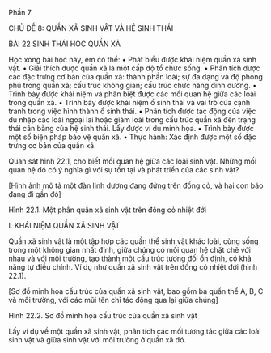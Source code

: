 Phần 7

CHỦ ĐỀ 8: QUẦN XÃ SINH VẬT VÀ HỆ SINH THÁI

BÀI 22 SINH THÁI HỌC QUẦN XÃ

Học xong bài học này, em có thể:
• Phát biểu được khái niệm quần xã sinh vật.
• Giải thích được quần xã là một cấp độ tổ chức sống.
• Phân tích được các đặc trưng cơ bản của quần xã: thành phần loài; sự đa dạng và 
độ phong phú trong quần xã; cấu trúc không gian; cấu trúc chức năng dinh dưỡng.
• Trình bày được khái niệm và phân biệt được các mối quan hệ giữa các loài trong 
quần xã.
• Trình bày được khái niệm ổ sinh thái và vai trò của cạnh tranh trong việc hình thành 
ổ sinh thái.
• Phân tích được tác động của việc du nhập các loài ngoại lai hoặc giảm loài trong 
cấu trúc quần xã đến trạng thái cân bằng của hệ sinh thái. Lấy được ví dụ minh họa.
• Trình bày được một số biện pháp bảo vệ quần xã.
• Thực hành: Xác định được một số đặc trưng cơ bản của quần xã.

Quan sát hình 22.1, cho biết mối quan hệ giữa các loài sinh vật. Những mối quan hệ đó có ý nghĩa gì với sự tồn tại và phát triển của các sinh vật?

[Hình ảnh mô tả một đàn linh dương đang đứng trên đồng cỏ, và hai con báo đang đi gần đó]

Hình 22.1. Một phần quần xã sinh vật trên đồng cỏ nhiệt đới

I. KHÁI NIỆM QUẦN XÃ SINH VẬT

Quần xã sinh vật là một tập hợp các quần thể sinh vật khác loài, cùng sống trong một không gian nhất định, giữa chúng có mối quan hệ chặt chẽ với nhau và với môi trường, tạo thành một cấu trúc tương đối ổn định, có khả năng tự điều chỉnh. Ví dụ như quần xã sinh vật trên đồng cỏ nhiệt đới (hình 22.1).

[Sơ đồ minh họa cấu trúc của quần xã sinh vật, bao gồm ba quần thể A, B, C và mối trường, với các mũi tên chỉ tác động qua lại giữa chúng]

Hình 22.2. Sơ đồ minh họa cấu trúc của quần xã sinh vật

Lấy ví dụ về một quần xã sinh vật, phân tích các mối tương tác giữa các loài sinh vật và giữa sinh vật với môi trường ở quần xã đó.